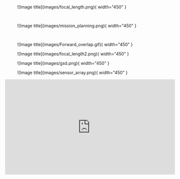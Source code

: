 
<figure markdown>
  ![Image title](images/focal_length.png){ width="450" }
  <figcaption> </figcaption>
</figure>

<br/>

<figure markdown>
  ![Image title](images/mission_planning.png){ width="450" }
  <figcaption> </figcaption>
</figure>

<br/>

<figure markdown>
  ![Image title](images/Forward_overlap.gif){ width="450" }
  <figcaption> </figcaption>
</figure>

<figure markdown>
  ![Image title](images/focal_length2.png){ width="450" }
  <figcaption> </figcaption>
</figure>

<figure markdown>
  ![Image title](images/gsd.png){ width="450" }
  <figcaption> </figcaption>
</figure>

<figure markdown>
  ![Image title](images/sensor_array.png){ width="450" }
  <figcaption> </figcaption>
</figure>

<iframe width="560" height="315" src="https://www.youtube.com/embed/bTIgjjeYtWY" title="YouTube video player" frameborder="0" allow="accelerometer; autoplay; clipboard-write; encrypted-media; gyroscope; picture-in-picture; web-share" allowfullscreen></iframe>
